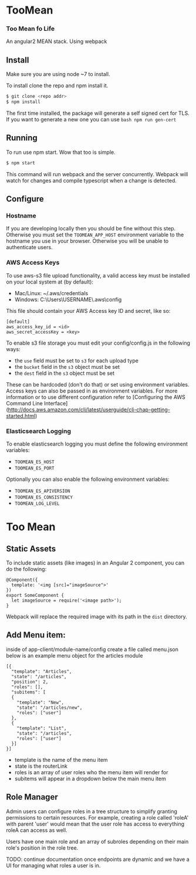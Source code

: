 # TooMean
### Too Mean fo Life

An angular2 MEAN stack. Using webpack

## Install
Make sure you are using node ~7 to install.

To install clone the repo and npm install it. 

```bash
$ git clone <repo addr>
$ npm install
```

The first time installed, the package will generate a self signed
cert for TLS. If you want to generate a new one you can use
```bash npm run gen-cert```

## Running
To run use npm start. Wow that too is simple.

```bash
$ npm start
```

This command will run webpack and the server concurrently. Webpack will
watch for changes and compile typescript when a change is detected.

## Configure

### Hostname
If you are developing locally then you should be fine without this step.
Otherwise you must set the `TOOMEAN_APP_HOST` environment variable to the
hostname you use in your browser. Otherwise you will be unable to authenticate
users.

### AWS Access Keys

To use aws-s3 file upload functionality, a valid access key must be installed
on your local system at (by default):

- Mac/Linux: ~/.aws/credentials
- Windows: C:\\Users\\USERNAME\\.aws\\config

This file should contain your AWS Access key ID and secret, like so:

```
[default]
aws_access_key_id = <id>
aws_secret_accessKey = <key>
```

To enable s3 file storage you must edit your config/config.js in the following
ways:

- the `use` field must be set to `s3` for each upload type
- the `bucket` field in the `s3` object must be set
- the `dest` field in the `s3` object must be set

These can be hardcoded (don't do that) or set using environment variables.
Access keys can also be passed in as environment variables.
For more information or to use different configuration refer to 
[Configuring the AWS Command Line Interface] (http://docs.aws.amazon.com/cli/latest/userguide/cli-chap-getting-started.html)

### Elasticsearch Logging
To enable elasticsearch logging you must define the following environment
variables:

- `TOOMEAN_ES_HOST`
- `TOOMEAN_ES_PORT`

Optionally you can also enable the following environment variables:

- `TOOMEAN_ES_APIVERSION`
- `TOOMEAN_ES_CONSISTENCY`
- `TOOMEAN_LOG_LEVEL`

# Too Mean

## Static Assets
To include static assets (like images) in an Angular 2 component, you can
do the following:

```
@Component({
  template: '<img [src]="imageSource">'
})
export SomeComponent {
  let imageSource = require('<image path>');
}
```

Webpack will replace the required image with its path in the `dist` directory.

## Add Menu item:
inside of app-client/module-name/config create a file called menu.json 
below is an example menu object for the articles module
```
[{
  "template": "Articles",
  "state": "/articles",
  "position": 2,
  "roles": [],
  "subitems": [
  {
    "template": "New",
    "state": "/articles/new",
    "roles": ["user"]
  },
  {
    "template": "List",
    "state": "/articles",
    "roles": ["user"]
  }]
}]

```
* template is the name of the menu item
* state is the routerLink
* roles is an array of user roles who the menu item will render for
* subitems will appear in a dropdown below the main menu item

## Role Manager
Admin users can configure roles in a tree structure to simplify
granting permissions to certain resources. For example, creating a
role called 'roleA' with parent 'user' would mean that the user role
has access to everything roleA can access as well. 

Users have one main role and an array of subroles depending on their
main role's position in the role tree. 

TODO: continue documentation once endpoints are dynamic and we have a 
UI for managing what roles a user is in.
